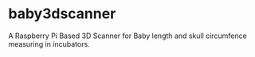 # baby3dscanner
A Raspberry Pi Based 3D Scanner for Baby length and skull circumfence measuring in incubators.
